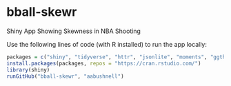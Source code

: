 # bball-skewr
Shiny App Showing Skewness in NBA Shooting

Use the following lines of code (with R installed) to run the app locally:

```R
packages = c("shiny", "tidyverse", "httr", "jsonlite", "moments", "ggthemes", "shinydashboard")
install.packages(packages, repos = "https://cran.rstudio.com/")
library(shiny)
runGitHub("bball-skewr", "aabushnell")
```
